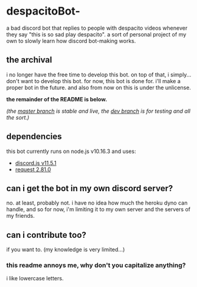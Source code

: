 # despacitoBot- 

a bad discord bot that replies to people with despacito videos whenever they say "this is so sad play despacito". a sort of personal project of my own to slowly learn how discord bot-making works.

## the archival
i no longer have the free time to develop this bot. on top of that, i simply... don't want to develop this bot. for now, this bot is done for. i'll make a proper bot in the future.
and also from now on this is under the unlicense.

**the remainder of the README is below.**

*(the [master branch](https://github.com/AndyThePie/despacitoBot-semicolon) is stable and live, the [dev branch](https://github.com/AndyThePie/despacitoBot-semicolon/tree/dev) is for testing and all the sort.)*


## dependencies

this bot currently runs on node.js v10.16.3 and uses:

- [discord.js v11.5.1](https://discord.js.org/)
- [request 2.81.0](https://github.com/request/request)



## can i get the bot in my own discord server?

no. at least, probably not. i have no idea how much the heroku dyno can handle, and so for now, i'm limiting it to my own server and the servers of my friends.



## can i contribute too?

if you want to. (my knowledge is very limited...) 



### this readme annoys me, why don't you capitalize anything?

i like lowercase letters.

